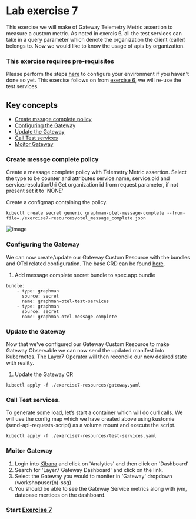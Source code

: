 
# Lab exercise 7
This exercise we will make of Gateway Telemetry Metric assertion to measure a custom metric. As noted in exercis 6, all the test services can take in a query parameter which denote the organization the client (caller) belongs to. Now we would like to know the usage of apis by organization. 

### This exercise requires pre-requisites
Please perform the steps [here](./readme.md#before-you-start) to configure your environment if you haven't done so yet. This exercise follows on from [exercise 6](./lab-exercise6.md), we will re-use the test services.

## Key concepts
- [Create mssage complete policy](#create-message-complete-policy)
- [Configuring the Gateway](#configuring-the-gateway)
- [Update the Gateway](#update-the-gateway)
- [Call Test services](#call-test-services)
- [Moitor Gateway](#moitor-gateway)

### Create messge complete policy
Create a message complete policy with Telemetry Metric assertion. Select the type to be counter and attributes service.name, service.oid and service.resolutionUri
Get organization id from request parameter, if not present set it to 'NONE'

Create a configmap containing the policy.
```
kubectl create secret generic graphman-otel-message-complete --from-file=./exercise7-resources/otel_message_complete.json
```

![image](https://github.com/Gazza7205/cloud-workshop-labs/assets/59958248/c5d0f49a-5a12-46c8-9c9b-ad2a03a38a15)

### Configuring the Gateway
We can now create/update our Gateway Custom Resource with the bundles and OTel related configuration.
The base CRD can be found [here](/exercise7-resources/gateway.yaml).

1. Add message complete secret bundle to spec.app.bundle 
```
bundle:
    - type: graphman
      source: secret
      name: graphman-otel-test-services
    - type: graphman
      source: secret
      name: graphman-otel-message-complete
```

### Update the Gateway
Now that we've configured our Gateway Custom Resource to make Gateway Observable we can now send the updated manifest into Kubernetes. The Layer7 Operator will then reconcile our new desired state with reality.

1. Update the Gateway CR
```
kubectl apply -f ./exercise7-resources/gateway.yaml
```
### Call Test services.
To generate some load, let’s start a container which will do curl calls. We will use the config map which we have created above using kustomie (send-api-requests-script) as a volume mount and execute the script.

```
kubectl apply -f ./exercise7-resources/test-services.yaml
```
### Moitor Gateway
1. Login into [Kibana](https://kibana.brcmlabs.com/) and click on 'Analytics' and then click on 'Dashboard'
2. Search for 'Layer7 Gateway Dashboard' and click on the link.
3. Select the Gateway you would to moniter in 'Gateway' dropdown (workshopuser(n)-ssg)
4. You should be able to see the Gateway Service metrics along with jvm, database mertices on the dashboard.


### Start [Exercise 7](./lab-exercise7.md)
